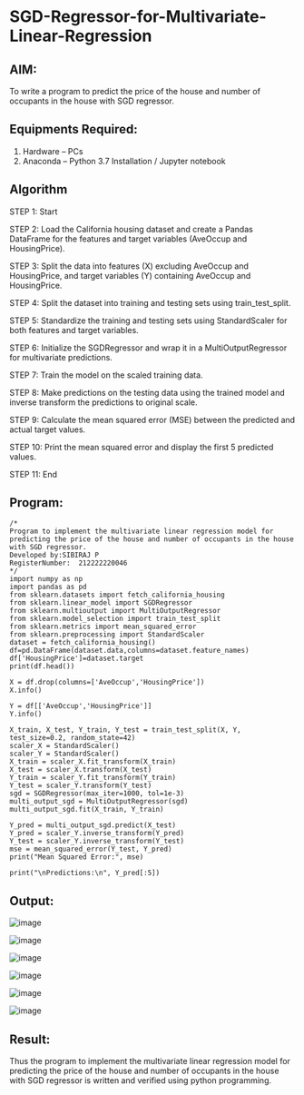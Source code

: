 # SGD-Regressor-for-Multivariate-Linear-Regression

## AIM:
To write a program to predict the price of the house and number of occupants in the house with SGD regressor.

## Equipments Required:
1. Hardware – PCs
2. Anaconda – Python 3.7 Installation / Jupyter notebook

## Algorithm
STEP 1: Start

STEP 2: Load the California housing dataset and create a Pandas DataFrame for the features and target variables (AveOccup and HousingPrice).

STEP 3: Split the data into features (X) excluding AveOccup and HousingPrice, and target variables (Y) containing AveOccup and HousingPrice.

STEP 4: Split the dataset into training and testing sets using train_test_split.

STEP 5: Standardize the training and testing sets using StandardScaler for both features and target variables.

STEP 6: Initialize the SGDRegressor and wrap it in a MultiOutputRegressor for multivariate predictions.

STEP 7: Train the model on the scaled training data.

STEP 8: Make predictions on the testing data using the trained model and inverse transform the predictions to original scale.

STEP 9: Calculate the mean squared error (MSE) between the predicted and actual target values.

STEP 10: Print the mean squared error and display the first 5 predicted values.

STEP 11: End

## Program:
```
/*
Program to implement the multivariate linear regression model for predicting the price of the house and number of occupants in the house with SGD regressor.
Developed by:SIBIRAJ P
RegisterNumber:  212222220046
*/
import numpy as np
import pandas as pd
from sklearn.datasets import fetch_california_housing
from sklearn.linear_model import SGDRegressor
from sklearn.multioutput import MultiOutputRegressor
from sklearn.model_selection import train_test_split
from sklearn.metrics import mean_squared_error
from sklearn.preprocessing import StandardScaler
dataset = fetch_california_housing()
df=pd.DataFrame(dataset.data,columns=dataset.feature_names)
df['HousingPrice']=dataset.target
print(df.head())

X = df.drop(columns=['AveOccup','HousingPrice'])
X.info()

Y = df[['AveOccup','HousingPrice']]
Y.info()

X_train, X_test, Y_train, Y_test = train_test_split(X, Y, test_size=0.2, random_state=42)
scaler_X = StandardScaler()
scaler_Y = StandardScaler()
X_train = scaler_X.fit_transform(X_train)
X_test = scaler_X.transform(X_test)
Y_train = scaler_Y.fit_transform(Y_train)
Y_test = scaler_Y.transform(Y_test)
sgd = SGDRegressor(max_iter=1000, tol=1e-3)
multi_output_sgd = MultiOutputRegressor(sgd)
multi_output_sgd.fit(X_train, Y_train)

Y_pred = multi_output_sgd.predict(X_test)
Y_pred = scaler_Y.inverse_transform(Y_pred)
Y_test = scaler_Y.inverse_transform(Y_test)
mse = mean_squared_error(Y_test, Y_pred)
print("Mean Squared Error:", mse)

print("\nPredictions:\n", Y_pred[:5])
```

## Output:
![image](https://github.com/user-attachments/assets/8e3d724b-5f63-41f7-9c04-c4f6566fc1c4)

![image](https://github.com/user-attachments/assets/a4b69b32-cdd0-41a1-a86d-cbe47010776d)

![image](https://github.com/user-attachments/assets/199b8564-1f28-4807-a5e9-90858d7faf5f)

![image](https://github.com/user-attachments/assets/729262b5-26e5-48a3-aef6-19ac7c2178b2)

![image](https://github.com/user-attachments/assets/eada08ef-8d4e-4453-b278-83f73c85d9af)

![image](https://github.com/user-attachments/assets/c78783f7-f656-487f-9c8e-d19cc8bdea39)
## Result:
Thus the program to implement the multivariate linear regression model for predicting the price of the house and number of occupants in the house with SGD regressor is written and verified using python programming.
